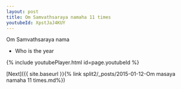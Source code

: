 ```yaml
---
layout: post
title: Om Samvathsaraya namaha 11 times
youtubeId: XpstJaJ4KUY
---
```

 
 
Om Samvathsaraya nama 
 
 -  Who is the year 
 
  
 
  
 
 
 
 
 
 


{% include youtubePlayer.html id=page.youtubeId %}
 
[Next]({{ site.baseurl }}{% link  split2/_posts/2015-01-12-Om masaya namaha 11 times.md%})
 
